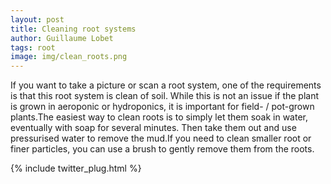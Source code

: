 ```yaml
---
layout: post
title: Cleaning root systems
author: Guillaume Lobet
tags: root
image: img/clean_roots.png
---
```


If you want to take a picture or scan a root system, one of the requirements is that this root system is clean of soil. While this is not an issue if the plant is grown in aeroponic or hydroponics, it is important for field- / pot-grown plants.The easiest way to clean roots is to simply let them soak in water, eventually with soap for several minutes. Then take them out and use pressurised water to remove the mud.If you need to clean smaller root or finer particles, you can use a brush to gently remove them from the roots.

{% include twitter_plug.html %}
